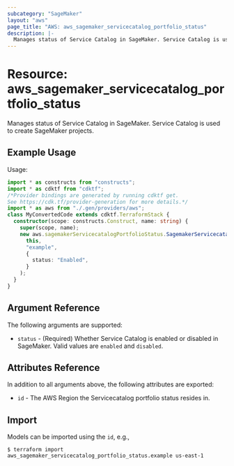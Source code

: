 ```yaml
---
subcategory: "SageMaker"
layout: "aws"
page_title: "AWS: aws_sagemaker_servicecatalog_portfolio_status"
description: |-
  Manages status of Service Catalog in SageMaker. Service Catalog is used to create SageMaker projects.
---
```


# Resource: aws_sagemaker_servicecatalog_portfolio_status

Manages status of Service Catalog in SageMaker. Service Catalog is used to create SageMaker projects.

## Example Usage

Usage:

```typescript
import * as constructs from "constructs";
import * as cdktf from "cdktf";
/*Provider bindings are generated by running cdktf get.
See https://cdk.tf/provider-generation for more details.*/
import * as aws from "./.gen/providers/aws";
class MyConvertedCode extends cdktf.TerraformStack {
  constructor(scope: constructs.Construct, name: string) {
    super(scope, name);
    new aws.sagemakerServicecatalogPortfolioStatus.SagemakerServicecatalogPortfolioStatus(
      this,
      "example",
      {
        status: "Enabled",
      }
    );
  }
}

```

## Argument Reference

The following arguments are supported:

* `status` - (Required) Whether Service Catalog is enabled or disabled in SageMaker. Valid values are `enabled` and `disabled`.

## Attributes Reference

In addition to all arguments above, the following attributes are exported:

* `id` - The AWS Region the Servicecatalog portfolio status resides in.

## Import

Models can be imported using the `id`, e.g.,

```
$ terraform import aws_sagemaker_servicecatalog_portfolio_status.example us-east-1
```

<!-- cache-key: cdktf-0.17.0-pre.15 input-9f254af2d9fd94dc157153237185000f05665835046d658cc9e8e4bfeaa6894c -->
